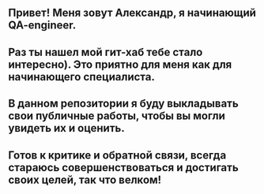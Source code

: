 ## Привет! Меня зовут Александр, я начинающий QA-engineer.
## Раз ты нашел мой гит-хаб тебе стало интересно). Это приятно для меня как для начинающего специалиста.
## В данном репозитории я буду выкладывать свои публичные работы, чтобы вы могли увидеть их и оценить.
## Готов к критике и обратной связи, всегда стараюсь совершенствоваться и достигать своих целей, так что велком!
